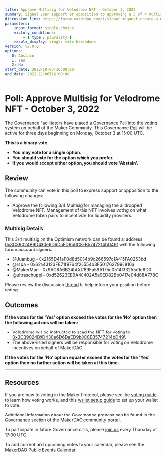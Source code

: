 ```yaml
---
title: Approve Multisig for Velodrome NFT - October 3, 2022
summary: Signal your support or opposition to approving a 3 of 4 multisig to manage the Velodrome NFT Airdrop. 
discussion_link: https://forum.makerdao.com/t/signal-request-create-a-multisig-to-manage-the-velo-venft/17777
parameters:
    input_format: single-choice
    victory_conditions:
        - { type : plurality }
    result_display: single-vote-breakdown
version: v2.0.0
options:
   0: Abstain
   1: Yes
   2: No
start_date: 2022-10-03T16:00:00
end_date: 2022-10-06T16:00:00
---
```

# Poll: Approve Multisig for Velodrome NFT - October 3, 2022

The Governance Facilitators have placed a Governance Poll into the voting system on behalf of the Maker Community. This Governance [Poll](https://community-development.makerdao.com/en/learn/governance/on-chain-gov) will be active for three days beginning on Monday, October 3 at 16:00 UTC.

**This is a binary vote.**
- **You may vote for a single option.**
- **You should vote for the option which you prefer.**
- **If you would accept either option, you should vote 'Abstain'.**

## Review

The community can vote in this poll to express support or opposition to the following changes:
- Approve the following 3/4 Multisig for managing the airdropped Velodrome NFT. Management of this NFT involves voting on what Velodrome token pairs to incentivize for liquidity providers.

### Multisig Details

This 3/4 multisig on the Optimism network can be found at address [0x3C39024B9D430e6D6DaED9b0C8EB5747214bD49f](https://gnosis-safe.io/app/oeth:0x3C39024B9D430e6D6DaED9b0C8EB5747214bD49f/home) with the following forum account signers:
- @Juanbug - 0x2165D41aF0d8d5034b9c266597c1A415FA0253bd
- @rspa - 0x62a43123FE71f9764f26554b3F5017627996816a
- @MakerMan - 0x9AC6A6B24bCd789Fa59A175c0514f33255e1e6D0
- @ultraschuppi - 0xd52623EE9A40402A5a9ED82Bb0417e04d88A778C

Please review the discussion [thread](https://forum.makerdao.com/t/signal-request-create-a-multisig-to-manage-the-velo-venft/17777) to help inform your position before voting.

## Outcomes

**If the votes for the 'Yes' option exceed the votes for the 'No' option then the following actions will be taken:**
* Velodrome will be instructed to send the NFT for voting to [0x3C39024B9D430e6D6DaED9b0C8EB5747214bD49f](https://gnosis-safe.io/app/oeth:0x3C39024B9D430e6D6DaED9b0C8EB5747214bD49f/home).
* The above-listed signers will be responsible for voting on Velodrome incentives on behalf of MakerDAO. 

**If the votes for the 'No' option equal or exceed the votes for the 'Yes' option then no further action will be taken at this time.**

---

## Resources

If you are new to voting in the Maker Protocol, please see the [voting guide](https://community-development.makerdao.com/en/learn/governance/how-voting-works/) to learn how voting works, and this [wallet setup guide](https://community-development.makerdao.com/en/learn/governance/voting-setup/) to set up your wallet to vote.

Additional information about the Governance process can be found in the [Governance](https://community-development.makerdao.com/en/learn/governance) section of the MakerDAO community portal.

To participate in future Governance calls, please [join us](https://github.com/makerdao/community/tree/master/governance/governance-and-risk-meetings) every Thursday at 17:00 UTC.

To add current and upcoming votes to your calendar, please see the [MakerDAO Public Events Calendar](https://calendar.google.com/calendar/embed?src=makerdao.com_3efhm2ghipksegl009ktniomdk%40group.calendar.google.com&ctz=UTC&mode=week&showCalendars=0&showPrint=0).
